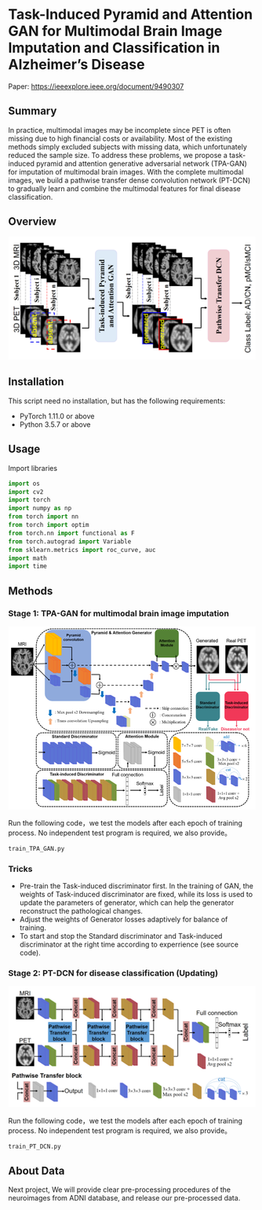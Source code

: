 # Task-Induced Pyramid and Attention GAN for Multimodal Brain Image Imputation and Classification in Alzheimer’s Disease
Paper: https://ieeexplore.ieee.org/document/9490307

## Summary

In practice, multimodal images may be incomplete since PET is often missing due to high financial costs or availability. Most of the existing methods simply excluded subjects with missing data, which unfortunately reduced the sample size. To address these problems, we propose a task-induced pyramid and attention generative adversarial network (TPA-GAN) for imputation of multimodal brain images. With the complete multimodal images, we build a pathwise transfer dense convolution network (PT-DCN) to gradually learn and combine the multimodal features for final disease classification.

## Overview
<p align="center">
  <img src="https://github.com/xiaoxingxingkz/TPA-GAN/blob/main/Figure_in_paper/Fig1.png" width="700">
</p>

## Installation

This script need no installation, but has the following requirements:
* PyTorch 1.11.0 or above
* Python 3.5.7 or above

## Usage

Import libraries

```python
import os
import cv2
import torch
import numpy as np
from torch import nn
from torch import optim
from torch.nn import functional as F 
from torch.autograd import Variable
from sklearn.metrics import roc_curve, auc
import math
import time
```
## Methods
### Stage 1: TPA-GAN for multimodal brain image imputation
<p align="center">
  <img src="https://github.com/xiaoxingxingkz/TPA-GAN/blob/main/Figure_in_paper/Fig2.png" width="700">
</p>

Run the following code，we test the models after each epoch of training process. No independent test program is required, we also provide。
```python
train_TPA_GAN.py
```
### Tricks
* Pre-train the Task-induced discriminator first. In the training of GAN, the weights of Task-induced discriminator are fixed, while its loss is used to update the parameters of generator, which can help the generator reconstruct the pathological changes.
* Adjust the weights of Generator losses adaptively for balance of training.
* To start and stop the Standard discriminator and Task-induced discriminator at the right time according to experrience (see source code).

### Stage 2: PT-DCN for disease classification (Updating)
<p align="center">
  <img src="https://github.com/xiaoxingxingkz/TPA-GAN/blob/main/Figure_in_paper/Fig3.png" width="700">
</p>


Run the following code，we test the models after each epoch of training process. No independent test program is required, we also provide。
```python
train_PT_DCN.py
```
## About Data
Next project, We will provide clear pre-processing procedures of the neuroimages from ADNI database, and release our pre-processed data.
